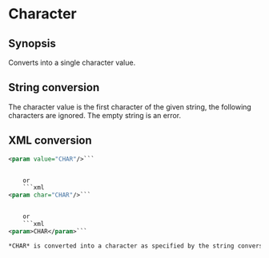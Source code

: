 # Character

## Synopsis

Converts into a single character value.

## String conversion

The character value is the first character of the given string, the following characters are ignored. The empty string is an error.

## XML conversion

```xml
<param value="CHAR"/>```


	or
	```xml
<param char="CHAR"/>```


	or
	```xml
<param>CHAR</param>```

*CHAR* is converted into a character as specified by the string conversion.
      

